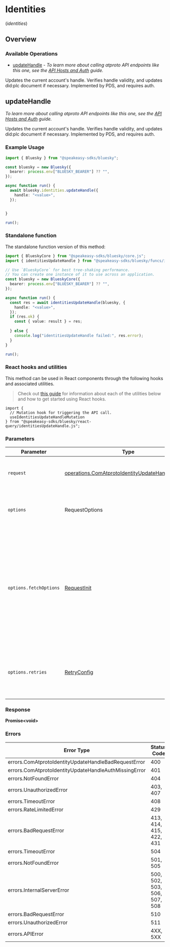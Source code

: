 # Identities
(*identities*)

## Overview

### Available Operations

* [updateHandle](#updatehandle) - *To learn more about calling atproto API endpoints like this one, see the [API Hosts and Auth](/docs/advanced-guides/api-directory) guide.*

Updates the current account's handle. Verifies handle validity, and updates did:plc document if necessary. Implemented by PDS, and requires auth.

## updateHandle

*To learn more about calling atproto API endpoints like this one, see the [API Hosts and Auth](/docs/advanced-guides/api-directory) guide.*

Updates the current account's handle. Verifies handle validity, and updates did:plc document if necessary. Implemented by PDS, and requires auth.

### Example Usage

```typescript
import { Bluesky } from "@speakeasy-sdks/bluesky";

const bluesky = new Bluesky({
  bearer: process.env["BLUESKY_BEARER"] ?? "",
});

async function run() {
  await bluesky.identities.updateHandle({
    handle: "<value>",
  });


}

run();
```

### Standalone function

The standalone function version of this method:

```typescript
import { BlueskyCore } from "@speakeasy-sdks/bluesky/core.js";
import { identitiesUpdateHandle } from "@speakeasy-sdks/bluesky/funcs/identitiesUpdateHandle.js";

// Use `BlueskyCore` for best tree-shaking performance.
// You can create one instance of it to use across an application.
const bluesky = new BlueskyCore({
  bearer: process.env["BLUESKY_BEARER"] ?? "",
});

async function run() {
  const res = await identitiesUpdateHandle(bluesky, {
    handle: "<value>",
  });
  if (res.ok) {
    const { value: result } = res;
    
  } else {
    console.log("identitiesUpdateHandle failed:", res.error);
  }
}

run();
```

### React hooks and utilities

This method can be used in React components through the following hooks and
associated utilities.

> Check out [this guide][hook-guide] for information about each of the utilities
> below and how to get started using React hooks.

[hook-guide]: ../../../REACT_QUERY.md

```tsx
import {
  // Mutation hook for triggering the API call.
  useIdentitiesUpdateHandleMutation
} from "@speakeasy-sdks/bluesky/react-query/identitiesUpdateHandle.js";
```

### Parameters

| Parameter                                                                                                                                                                      | Type                                                                                                                                                                           | Required                                                                                                                                                                       | Description                                                                                                                                                                    |
| ------------------------------------------------------------------------------------------------------------------------------------------------------------------------------ | ------------------------------------------------------------------------------------------------------------------------------------------------------------------------------ | ------------------------------------------------------------------------------------------------------------------------------------------------------------------------------ | ------------------------------------------------------------------------------------------------------------------------------------------------------------------------------ |
| `request`                                                                                                                                                                      | [operations.ComAtprotoIdentityUpdateHandleRequest](../../models/operations/comatprotoidentityupdatehandlerequest.md)                                                           | :heavy_check_mark:                                                                                                                                                             | The request object to use for the request.                                                                                                                                     |
| `options`                                                                                                                                                                      | RequestOptions                                                                                                                                                                 | :heavy_minus_sign:                                                                                                                                                             | Used to set various options for making HTTP requests.                                                                                                                          |
| `options.fetchOptions`                                                                                                                                                         | [RequestInit](https://developer.mozilla.org/en-US/docs/Web/API/Request/Request#options)                                                                                        | :heavy_minus_sign:                                                                                                                                                             | Options that are passed to the underlying HTTP request. This can be used to inject extra headers for examples. All `Request` options, except `method` and `body`, are allowed. |
| `options.retries`                                                                                                                                                              | [RetryConfig](../../lib/utils/retryconfig.md)                                                                                                                                  | :heavy_minus_sign:                                                                                                                                                             | Enables retrying HTTP requests under certain failure conditions.                                                                                                               |

### Response

**Promise\<void\>**

### Errors

| Error Type                                            | Status Code                                           | Content Type                                          |
| ----------------------------------------------------- | ----------------------------------------------------- | ----------------------------------------------------- |
| errors.ComAtprotoIdentityUpdateHandleBadRequestError  | 400                                                   | application/json                                      |
| errors.ComAtprotoIdentityUpdateHandleAuthMissingError | 401                                                   | application/json                                      |
| errors.NotFoundError                                  | 404                                                   | application/json                                      |
| errors.UnauthorizedError                              | 403, 407                                              | application/json                                      |
| errors.TimeoutError                                   | 408                                                   | application/json                                      |
| errors.RateLimitedError                               | 429                                                   | application/json                                      |
| errors.BadRequestError                                | 413, 414, 415, 422, 431                               | application/json                                      |
| errors.TimeoutError                                   | 504                                                   | application/json                                      |
| errors.NotFoundError                                  | 501, 505                                              | application/json                                      |
| errors.InternalServerError                            | 500, 502, 503, 506, 507, 508                          | application/json                                      |
| errors.BadRequestError                                | 510                                                   | application/json                                      |
| errors.UnauthorizedError                              | 511                                                   | application/json                                      |
| errors.APIError                                       | 4XX, 5XX                                              | \*/\*                                                 |